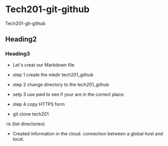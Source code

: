 # Tech201-git-github
Tech201-git-github
## Heading2
### Heading3
- Let's creat our Markdown file

- step 1 create the mkdir tech201_github

- step 2 change directory to the tech201_github

- setp 3 use pwd to see if your are in the correct place. 

- step 4 copy HTTPS form 

- git clone tech201 

-ls (list directories)

- Created information in the cloud. connection between a global host and local. 
